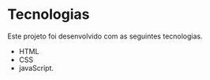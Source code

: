 # Tecnologias 

Este projeto foi desenvolvido com as seguintes tecnologias.

* HTML
* CSS
* javaScript.

